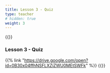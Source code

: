 ```yaml
---
title: Lesson 3 - Quiz 
type: teacher
# hidden: true 
weight: 3
---
```

{{<teacher>}}

### Lesson 3 - Quiz

{{% link "https://drive.google.com/open?id=0B30x04ffhNSFLXZiZWU0MEtSWFk" %}}
{{</teacher>}}